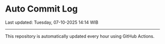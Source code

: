 # Auto Commit Log

Last updated: Tuesday, 07-10-2025 14:14 WIB

---

This repository is automatically updated every hour using GitHub Actions.
